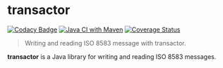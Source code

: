 # transactor

[![Codacy Badge](https://api.codacy.com/project/badge/Grade/e77b062706d24aa8a3f50cde8d86c6e4)](https://app.codacy.com/gh/cyrilschumacher/transactor?utm_source=github.com&utm_medium=referral&utm_content=cyrilschumacher/transactor&utm_campaign=Badge_Grade_Settings)
[![Java CI with Maven](https://github.com/cyrilschumacher/transactor/actions/workflows/maven.yml/badge.svg)](https://github.com/cyrilschumacher/transactor/actions/workflows/maven.yml)
[![Coverage Status](https://coveralls.io/repos/github/cyrilschumacher/transactor/badge.svg?branch=master)](https://coveralls.io/github/cyrilschumacher/transactor?branch=master)

> Writing and reading ISO 8583 message with transactor.

**transactor** is a Java library for writing and reading ISO 8583 messages.